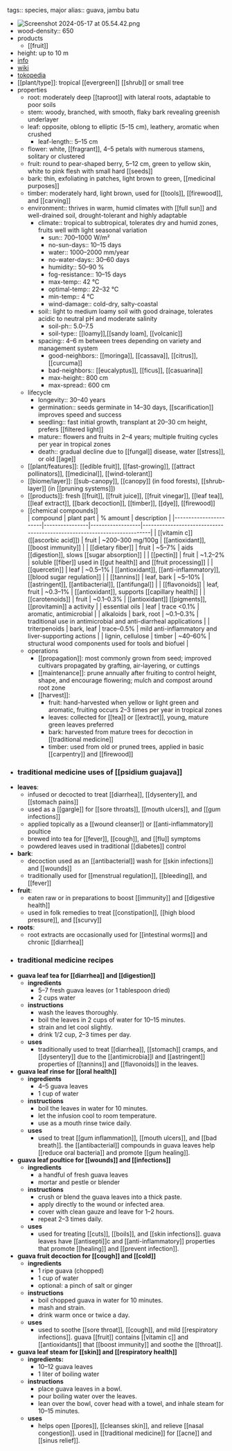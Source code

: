 tags:: species, major
alias:: guava, jambu batu

- ![Screenshot 2024-05-17 at 05.54.42.png](https://peach-geographical-bat-397.mypinata.cloud/ipfs/QmZsJZdhQpxh8yt24xL8W6xgp67BL1AYR3BcNQ2z8ErEmo)
- wood-density:: 650
- products
	- [[fruit]]
- height: up to 10 m
- [info](http://www.plantsofasia.com/index/psidium/0-336)
- [wiki](https://en.wikipedia.org/wiki/Psidium_guajava)
- [tokopedia](https://www.tokopedia.com/maiyahflorist/bibit-tanaman-buah-jambu-kerikil-psidium-guajava?extParam=ivf%3Dfalse%26src%3Dsearch)
- [[plant/type]]: tropical [[evergreen]] [[shrub]] or small tree
- properties
	- root: moderately deep [[taproot]] with lateral roots, adaptable to poor soils
	- stem: woody, branched, with smooth, flaky bark revealing greenish underlayer
	- leaf: opposite, oblong to elliptic (5–15 cm), leathery, aromatic when crushed
		- leaf-length:: 5–15 cm
	- flower: white, [[fragrant]], 4–5 petals with numerous stamens, solitary or clustered
	- fruit: round to pear-shaped berry, 5–12 cm, green to yellow skin, white to pink flesh with small hard [[seeds]]
	- bark: thin, exfoliating in patches, light brown to green, [[medicinal purposes]]
	- timber: moderately hard, light brown, used for [[tools]], [[firewood]], and [[carving]]
	- environment:: thrives in warm, humid climates with [[full sun]] and well-drained soil, drought-tolerant and highly adaptable
		- climate:: tropical to subtropical, tolerates dry and humid zones, fruits well with light seasonal variation
			- sun:: 700–1000 W/m²
			- no-sun-days:: 10–15 days
			- water:: 1000–2000 mm/year
			- no-water-days:: 30–60 days
			- humidity:: 50–90 %
			- fog-resistance:: 10–15 days
			- max-temp:: 42 °C
			- optimal-temp:: 22–32 °C
			- min-temp:: 4 °C
			- wind-damage:: cold-dry, salty-coastal
		- soil:: light to medium loamy soil with good drainage, tolerates acidic to neutral pH and moderate salinity
			- soil-ph:: 5.0–7.5
			- soil-type:: [[loamy]],[[sandy loam], [[volcanic]]
		- spacing:: 4–6 m between trees depending on variety and management system
			- good-neighbors:: [[moringa]], [[cassava]], [[citrus]], [[curcuma]]
			- bad-neighbors:: [[eucalyptus]], [[ficus]], [[casuarina]]
			- max-height:: 800 cm
			- max-spread:: 600 cm
	- lifecycle
		- longevity:: 30–40 years
		- germination:: seeds germinate in 14–30 days, [[scarification]] improves speed and success
		- seedling:: fast initial growth, transplant at 20–30 cm height, prefers [[filtered light]]
		- mature:: flowers and fruits in 2–4 years; multiple fruiting cycles per year in tropical zones
		- death:: gradual decline due to [[fungal]] disease, water [[stress]], or old [[age]]
	- [[plant/features]]: [[edible fruit]], [[fast-growing]], [[attract pollinators]], [[medicinal]], [[wind-tolerant]]
	- [[biome/layer]]: [[sub-canopy]], [[canopy]] (in food forests), [[shrub-layer]] (in [[pruning systems]])
	- [[products]]: fresh [[fruit]], [[fruit juice]], [[fruit vinegar]], [[leaf tea]], [[leaf extract]], [[bark decoction]], [[timber]], [[dye]], [[firewood]]
	- [[chemical compounds]]  
	  | compound              | plant part     | % amount         | description                                                             |
	  |-----------------------|----------------|------------------|-------------------------------------------------------------------------|
	  | [[vitamin c]] ([[ascorbic acid]]) | fruit       | ~200–300 mg/100g | [[antioxidant]], [[boost immunity]]                                          |
	  | [[dietary fiber]]         | fruit          | ~5–7%            | aids [[digestion]], slows [[sugar absorption]]                                  |
	  | [[pectin]]                | fruit          | ~1.2–2%          | soluble [[fiber]] used in [[gut health]] and [[fruit processing]]                   |
	  | [[quercetin]]             | leaf           | ~0.5–1%          | [[antioxidant]], [[anti-inflammatory]], [[blood sugar regulation]]                   |
	  | [[tannins]]               | leaf, bark     | ~5–10%           | [[astringent]], [[antibacterial]], [[antifungal]]                                   |
	  | [[flavonoids]]            | leaf, fruit    | ~0.3–1%          | [[antioxidant]], supports [[capillary health]]                                  |
	  | [[carotenoids]]           | fruit          | ~0.1–0.3%        | [[antioxidant]] [[pigments]], [[provitamin]] a activity                             |
	  | essential oils        | leaf           | trace <0.1%      | aromatic, antimicrobial                                                 |
	  | alkaloids             | bark, root     | ~0.1–0.3%        | traditional use in antimicrobial and anti-diarrheal applications        |
	  | triterpenoids         | bark, leaf     | trace–0.5%       | mild anti-inflammatory and liver-supporting actions                     |
	  | lignin, cellulose     | timber         | ~40–60%          | structural wood components used for tools and biofuel                   |
	- operations
		- [[propagation]]: most commonly grown from seed; improved cultivars propagated by grafting, air-layering, or cuttings
		- [[maintenance]]: prune annually after fruiting to control height, shape, and encourage flowering; mulch and compost around root zone
		- [[harvest]]:
			- fruit: hand-harvested when yellow or light green and aromatic, fruiting occurs 2–3 times per year in tropical zones
			- leaves: collected for [[tea]] or [[extract]], young, mature green leaves preferred
			- bark: harvested from mature trees for decoction in [[traditional medicine]]
			- timber: used from old or pruned trees, applied in basic [[carpentry]] and [[firewood]]
- ### **traditional medicine uses of [[psidium guajava]]**
- **leaves**:
	- infused or decocted to treat [[diarrhea]], [[dysentery]], and [[stomach pains]]
	- used as a [[gargle]] for [[sore throats]], [[mouth ulcers]], and [[gum infections]]
	- applied topically as a [[wound cleanser]] or [[anti-inflammatory]] poultice
	- brewed into tea for [[fever]], [[cough]], and [[flu]] symptoms
	- powdered leaves used in traditional [[diabetes]] control
- **bark**:
	- decoction used as an [[antibacterial]] wash for [[skin infections]] and [[wounds]]
	- traditionally used for [[menstrual regulation]], [[bleeding]], and [[fever]]
- **fruit**:
	- eaten raw or in preparations to boost [[immunity]] and [[digestive health]]
	- used in folk remedies to treat [[constipation]], [[high blood pressure]], and [[scurvy]]
- **roots**:
	- root extracts are occasionally used for [[intestinal worms]] and chronic [[diarrhea]]
- ### traditional medicine recipes
- **guava leaf tea for [[diarrhea]] and [[digestion]]**
	- **ingredients**
		- 5–7 fresh guava leaves (or 1 tablespoon dried)
		- 2 cups water
	- **instructions**
		- wash the leaves thoroughly.
		- boil the leaves in 2 cups of water for 10–15 minutes.
		- strain and let cool slightly.
		- drink 1/2 cup, 2–3 times per day.
	- **uses**
		- traditionally used to treat [[diarrhea]], [[stomach]] cramps, and [[dysentery]] due to the [[antimicrobia]]l and [[astringent]] properties of [[tannins]] and [[flavonoids]] in the leaves.
- **guava leaf rinse for [[oral health]]**
	- **ingredients**
		- 4–5 guava leaves
		- 1 cup of water
	- **instructions**
		- boil the leaves in water for 10 minutes.
		- let the infusion cool to room temperature.
		- use as a mouth rinse twice daily.
	- **uses**
		- used to treat [[gum inflammation]], [[mouth ulcers]], and [[bad breath]]. the [[antibacterial]] compounds in guava leaves help [[reduce oral bacteria]] and promote [[gum healing]].
- **guava leaf poultice for [[wounds]] and [[infections]]**
	- **ingredients**
		- a handful of fresh guava leaves
		- mortar and pestle or blender
	- **instructions**
		- crush or blend the guava leaves into a thick paste.
		- apply directly to the wound or infected area.
		- cover with clean gauze and leave for 1–2 hours.
		- repeat 2–3 times daily.
	- **uses**
		- used for treating [[cuts]], [[boils]], and [[skin infections]]. guava leaves have [[antisepti]]c and [[anti-inflammatory]] properties that promote [[healing]] and [[prevent infection]].
- **guava fruit decoction for [[cough]] and [[cold]]**
	- **ingredients**
		- 1 ripe guava (chopped)
		- 1 cup of water
		- optional: a pinch of salt or ginger
	- **instructions**
		- boil chopped guava in water for 10 minutes.
		- mash and strain.
		- drink warm once or twice a day.
	- **uses**
		- used to soothe [[sore throat]], [[cough]], and mild [[respiratory infections]]. guava [[fruit]] contains [[vitamin c]] and [[antioxidants]] that [[boost immunity]] and soothe the [[throat]].
- **guava leaf steam for [[skin]] and [[respiratory health]]**
	- **ingredients:**
		- 10–12 guava leaves
		- 1 liter of boiling water
	- **instructions**
		- place guava leaves in a bowl.
		- pour boiling water over the leaves.
		- lean over the bowl, cover head with a towel, and inhale steam for 10–15 minutes.
	- **uses**
		- helps open [[pores]], [[cleanses skin]], and relieve [[nasal congestion]]. used in [[traditional medicine]] for [[acne]] and [[sinus relief]].